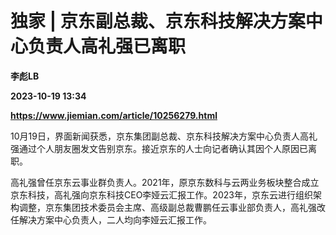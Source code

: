 # 独家 | 京东副总裁、京东科技解决方案中心负责人高礼强已离职
**李彪LB**

**2023-10-19 13:34**

**https://www.jiemian.com/article/10256279.html**

10月19日，界面新闻获悉，京东集团副总裁、京东科技解决方案中心负责人高礼强通过个人朋友圈发文告别京东。接近京东的人士向记者确认其因个人原因已离职。

高礼强曾任京东云事业群负责人。2021年，原京东数科与云两业务板块整合成立京东科技，高礼强向京东科技CEO李娅云汇报工作。2023年，京东云进行组织架构调整，京东集团技术委员会主席、高级副总裁曹鹏任云事业部负责人，高礼强改任解决方案中心负责人，二人均向李娅云汇报工作。